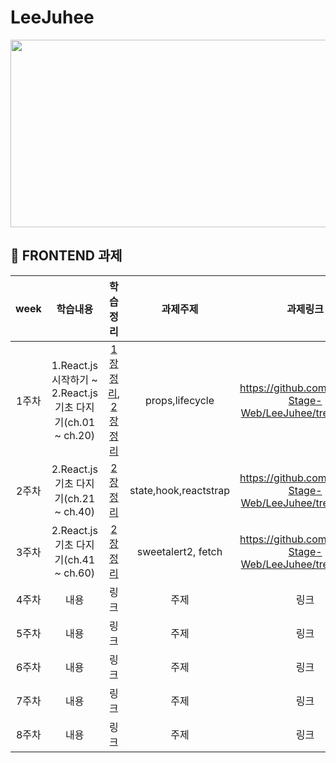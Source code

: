 # LeeJuhee
<img src="https://user-images.githubusercontent.com/93020734/224777742-97b438df-9d86-4d46-b880-7b039a54bacc.png" width = "600" height="300"/>

## 💫 FRONTEND 과제

|**week**|학습내용|학습정리|과제주제|과제링크|
|:---:|:---:|:---:|:---:|:---:|
|1주차|1.React.js 시작하기 ~ 2.React.js 기초 다지기(ch.01 ~ ch.20)|[1장 정리](https://velog.io/@049494/1-React.js-%EC%8B%9C%EC%9E%91%ED%95%98%EA%B8%B0), [2장 정리](https://velog.io/@049494/2-React.js-%EA%B8%B0%EC%B4%88-%EB%8B%A4%EC%A7%80%EA%B8%B0)|props,lifecycle|https://github.com/Coding-Stage-Web/LeeJuhee/tree/week1|
|2주차|2.React.js 기초 다지기(ch.21 ~ ch.40)|[2장 정리](https://velog.io/@049494/2-React.js-%EA%B8%B0%EC%B4%88-%EB%8B%A4%EC%A7%80%EA%B8%B0)|state,hook,reactstrap|https://github.com/Coding-Stage-Web/LeeJuhee/tree/week2|
|3주차|2.React.js 기초 다지기(ch.41 ~ ch.60)|[2장 정리](https://velog.io/@049494/2-React.js-%EA%B8%B0%EC%B4%88-%EB%8B%A4%EC%A7%80%EA%B8%B0#-sweetalert2)|sweetalert2, fetch|https://github.com/Coding-Stage-Web/LeeJuhee/tree/week3|
|4주차|내용|링크|주제|링크|
|5주차|내용|링크|주제|링크|
|6주차|내용|링크|주제|링크|
|7주차|내용|링크|주제|링크|
|8주차|내용|링크|주제|링크|
